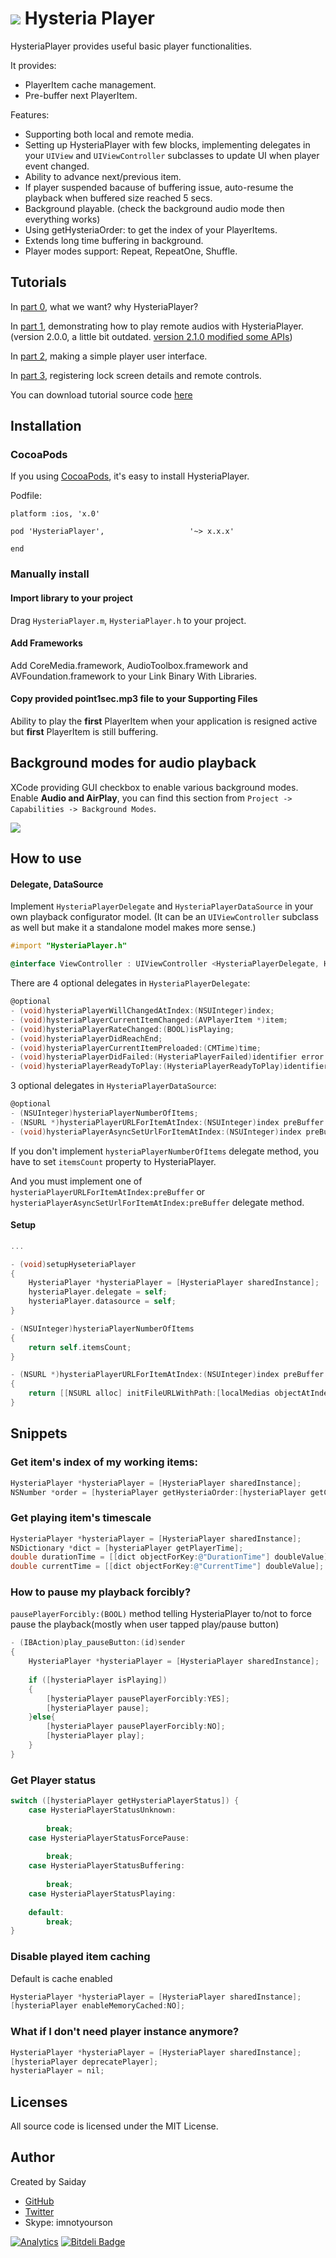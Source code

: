 ![](docs/Hysteria.jpg)
Hysteria Player
=========

HysteriaPlayer provides useful basic player functionalities.

It provides:
- PlayerItem cache management.
- Pre-buffer next PlayerItem. 

Features:

- Supporting both local and remote media.
- Setting up HysteriaPlayer with few blocks, implementing delegates in your `UIView` and `UIViewController` subclasses to update UI when player event changed.
- Ability to advance next/previous item.
- If player suspended bacause of buffering issue, auto-resume the playback when buffered size reached 5 secs. 
- Background playable. (check the background audio mode then everything works)
- Using getHysteriaOrder: to get the index of your PlayerItems.
- Extends long time buffering in background.
- Player modes support: Repeat, RepeatOne, Shuffle.

Tutorials
---------------
In [part 0](http://imnotyourson.com/streaming-remote-audio-on-ios-with-hysteriaplayer-tutorial-0/), what we want? why HysteriaPlayer?

In [part 1](http://imnotyourson.com/streaming-remote-audio-on-ios-with-hysteriaplayer-tutorial-1/), demonstrating how to play remote audios with HysteriaPlayer. (version 2.0.0, a little bit outdated. [version 2.1.0 modified some APIs](https://github.com/StreetVoice/HysteriaPlayer/releases/tag/2.1.0))

In [part 2](http://imnotyourson.com/streaming-remote-audio-on-ios-with-hysteriaplayer-tutorial-2/), making a simple player user interface. 

In [part 3](http://imnotyourson.com/streaming-remote-audio-on-ios-with-hysteriaplayer-tutorial-3/), registering lock screen details and remote controls. 


You can download tutorial source code [here](https://github.com/saiday/HysteriaPlayerTutorial)

Installation
---------------

### CocoaPods ###

If you using [CocoaPods](http://cocoapods.org/), it's easy to install HysteriaPlayer.

Podfile:

```
platform :ios, 'x.0'

pod 'HysteriaPlayer',			        '~> x.x.x'
    
end
```

### Manually install ###
#### Import library to your project ####

Drag `HysteriaPlayer.m`, `HysteriaPlayer.h` to your project.

#### Add Frameworks ####

Add CoreMedia.framework, AudioToolbox.framework and AVFoundation.framework to your Link Binary With Libraries.

#### Copy provided point1sec.mp3 file to your Supporting Files ####

Ability to play the __first__ PlayerItem when your application is resigned active but __first__ PlayerItem is still buffering. 

Background modes for audio playback
----------

XCode providing GUI checkbox to enable various background modes. Enable **Audio and AirPlay**, you can find this section from `Project -> Capabilities -> Background Modes`.

![](docs/RegisterBGModesAudio.png)

How to use
---------------

#### Delegate, DataSource ####

Implement `HysteriaPlayerDelegate` and `HysteriaPlayerDataSource` in your own playback configurator model. (It can be an `UIViewController` subclass as well but make it a standalone model makes more sense.)

```objective-c
#import "HysteriaPlayer.h"

@interface ViewController : UIViewController <HysteriaPlayerDelegate, HysteriaPlayerDataSource>
```

There are 4 optional delegates in `HysteriaPlayerDelegate`:
```objective-c
@optional
- (void)hysteriaPlayerWillChangedAtIndex:(NSUInteger)index;
- (void)hysteriaPlayerCurrentItemChanged:(AVPlayerItem *)item;
- (void)hysteriaPlayerRateChanged:(BOOL)isPlaying;
- (void)hysteriaPlayerDidReachEnd;
- (void)hysteriaPlayerCurrentItemPreloaded:(CMTime)time;
- (void)hysteriaPlayerDidFailed:(HysteriaPlayerFailed)identifier error:(NSError *)error;
- (void)hysteriaPlayerReadyToPlay:(HysteriaPlayerReadyToPlay)identifier;
```

3 optional delegates in `HysteriaPlayerDataSource`:
```objective-c
@optional
- (NSUInteger)hysteriaPlayerNumberOfItems;
- (NSURL *)hysteriaPlayerURLForItemAtIndex:(NSUInteger)index preBuffer:(BOOL)preBuffer;
- (void)hysteriaPlayerAsyncSetUrlForItemAtIndex:(NSUInteger)index preBuffer:(BOOL)preBuffer;
```

If you don't implement `hysteriaPlayerNumberOfItems` delegate method, you have to set `itemsCount` property to HysteriaPlayer.

And you must implement one of `hysteriaPlayerURLForItemAtIndex:preBuffer` or `hysteriaPlayerAsyncSetUrlForItemAtIndex:preBuffer` delegate method.

#### Setup ####

```objective-c
...

- (void)setupHyseteriaPlayer
{
    HysteriaPlayer *hysteriaPlayer = [HysteriaPlayer sharedInstance];
    hysteriaPlayer.delegate = self;
    hysteriaPlayer.datasource = self;
}

- (NSUInteger)hysteriaPlayerNumberOfItems
{
    return self.itemsCount;
}

- (NSURL *)hysteriaPlayerURLForItemAtIndex:(NSUInteger)index preBuffer:(BOOL)preBuffer
{
    return [[NSURL alloc] initFileURLWithPath:[localMedias objectAtIndex:index]];
}
```

Snippets
--------------
### Get item's index of my working items: ###
```objective-c
HysteriaPlayer *hysteriaPlayer = [HysteriaPlayer sharedInstance];
NSNumber *order = [hysteriaPlayer getHysteriaOrder:[hysteriaPlayer getCurrentItem]];
```

### Get playing item's timescale ###

```objective-c
HysteriaPlayer *hysteriaPlayer = [HysteriaPlayer sharedInstance];
NSDictionary *dict = [hysteriaPlayer getPlayerTime];
double durationTime = [[dict objectForKey:@"DurationTime"] doubleValue];
double currentTime = [[dict objectForKey:@"CurrentTime"] doubleValue];
```

### How to pause my playback forcibly? ###
`pausePlayerForcibly:(BOOL)` method telling HysteriaPlayer to/not to force pause the playback(mostly when user tapped play/pause button)
```objective-c
- (IBAction)play_pauseButton:(id)sender
{
    HysteriaPlayer *hysteriaPlayer = [HysteriaPlayer sharedInstance];
    
    if ([hysteriaPlayer isPlaying])
    {
        [hysteriaPlayer pausePlayerForcibly:YES];
        [hysteriaPlayer pause];
    }else{
        [hysteriaPlayer pausePlayerForcibly:NO];
        [hysteriaPlayer play];
    }
}
```

### Get Player status ###
```objective-c
switch ([hysteriaPlayer getHysteriaPlayerStatus]) {
    case HysteriaPlayerStatusUnknown:
        
        break;
    case HysteriaPlayerStatusForcePause:
        
        break;
    case HysteriaPlayerStatusBuffering:
        
        break;
    case HysteriaPlayerStatusPlaying:
        
    default:
        break;
}
```

### Disable played item caching ###
Default is cache enabled
```objective-c
HysteriaPlayer *hysteriaPlayer = [HysteriaPlayer sharedInstance];
[hysteriaPlayer enableMemoryCached:NO];
```

### What if I don't need player instance anymore? ###
```objective-c
HysteriaPlayer *hysteriaPlayer = [HysteriaPlayer sharedInstance];
[hysteriaPlayer deprecatePlayer];
hysteriaPlayer = nil;
```

## Licenses ##

All source code is licensed under the MIT License.

## Author ##

Created by Saiday
 
* [GitHub](https://github.com/saiday/)
* [Twitter](https://twitter.com/saiday)
* Skype: imnotyourson

[![Analytics](https://ga-beacon.appspot.com/UA-36710053-5/hysteriaplayer/readme)](https://github.com/igrigorik/ga-beacon)
[![Bitdeli Badge](https://d2weczhvl823v0.cloudfront.net/StreetVoice/hysteriaplayer/trend.png)](https://bitdeli.com/free "Bitdeli Badge")
